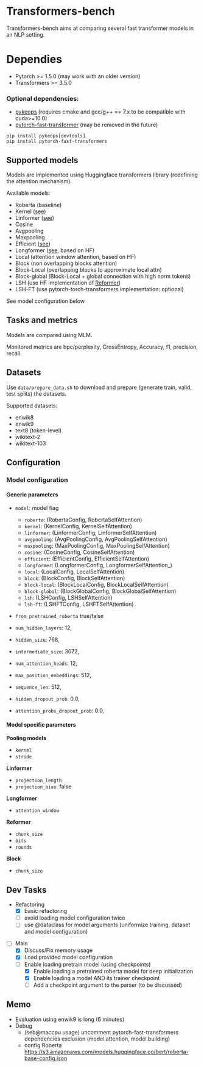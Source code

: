 # Transformers-bench

Transformers-bench aims at comparing several fast transformer models in an NLP setting.

# Dependies
* Pytorch >= 1.5.0 (may work with an older version)
* Transformers >= 3.5.0 

### Optional dependencies:
* [pykeops](https://github.com/getkeops/keops) (requires cmake and gcc/g++ == 7.x to be compatible with cuda>=10.0)
* [pytorch-fast-transformer](https://github.com/idiap/fast-transformers) (may be removed in the future)
```
pip install pykeops[devtools]
pip install pytorch-fast-transformers
```

## Supported models

Models are implemented using Huggingface transformers library (redefining the attention mechanism). 

Available models:
* Roberta (baseline)
* Kernel ([see](https://arxiv.org/abs/2006.16236))
* Linformer ([see](https://arxiv.org/abs/2006.04768))
* Cosine
* Avgpooling
* Maxpooling
* Efficient ([see](https://arxiv.org/abs/1812.01243))
* Longformer ([see](https://arxiv.org/abs/2004.05150), based on HF)
* Local (attention window attention, based on HF)
* Block (non overlapping blocks attention)
* Block-Local (overlapping blocks to approximate local attn)
* Block-global (Block-Local + global connection with high norm tokens)
* LSH (use HF implementation of [Reformer](https://arxiv.org/abs/2001.04451))
* LSH-FT (use pytorch-torch-transformers implementation: optional)

See model configuration below

## Tasks and metrics

Models are compared using MLM.

Monitored metrics are bpc/perplexity, CrossEntropy, Accuracy, f1, precision, recall.

## Datasets

Use `data/prepare_data.sh` to download and prepare (generate train, valid, test splits) the datasets.

Supported datasets:
 * enwik8 
 * enwik9 
 * text8 (token-level)
 * wikitext-2 
 * wikitext-103

## Configuration 

### Model configuration 

#### Generic parameters

* `model`: model flag
    * `roberta`: (RobertaConfig, RobertaSelfAttention)
    * `kernel`: (KernelConfig, KernelSelfAttention)
    * `linformer`: (LinformerConfig, LinformerSelfAttention)
    * `avgpooling`: (AvgPoolingConfig, AvgPoolingSelfAttention)
    * `maxpooling`: (MaxPoolingConfig, MaxPoolingSelfAttention)
    * `cosine`: (CosineConfig, CosineSelfAttention)
    * `efficient`: (EfficientConfig, EfficientSelfAttention)
    * `longformer`: (LongformerConfig, LongformerSelfAttention_)
    * `local`: (LocalConfig, LocalSelfAttention)
    * `block`: (BlockConfig, BlockSelfAttention)
    * `block-local`: (BlockLocalConfig, BlockLocalSelfAttention)
    * `block-global`: (BlockGlobalConfig, BlockGlobalSelfAttention)
    * `lsh`: (LSHConfig, LSHSelfAttention)
    * `lsh-ft`: (LSHFTConfig, LSHFTSelfAttention)
    
    
* `from_pretrained_roberta` true/false

* `num_hidden_layers`: 12,
* `hidden_size`: 768,
* `intermediate_size`: 3072,
* `num_attention_heads`: 12,

* `max_position_embeddings`: 512,
* `sequence_len`: 512,

* `hidden_dropout_prob`: 0.0,
* `attention_probs_dropout_prob`: 0.0,


#### Model specific parameters 

**Pooling models**

* `kernel` 
* `stride` 

**Linformer**

* `projection_length`
* `projection_bias`: false

**Longformer**

* `attention_window`


**Reformer**

* `chunk_size`
* `bits`
* `rounds`

**Block**

* `chunk_size`


## Dev Tasks
- Refactoring
    - [x] basic refactoring
    - [ ] avoid loading model configuration twice
    - [ ] use @dataclass for model arguments (uniformize training, dataset and model configuration)
- [ ] Main  
    - [x] Discuss/Fix memory usage
    - [x] Load provided model configuration
    - [ ] Enable loading pretrain model (using checkpoints)  
        - [x] Enable loading a pretrained roberta model for deep initialization
        - [x] Enable loading a model AND its trainer checkpoint 
        - [ ] Add a checkpoint argument to the parser (to be discussed)
        
## Memo
- Evaluation using enwik9 is long (6 minutes)
- Debug
    - (seb@maccpu usage) uncomment pytorch-fast-transformers dependencies exclusion (model.attention, model.building)
    - config Roberta https://s3.amazonaws.com/models.huggingface.co/bert/roberta-base-config.json
